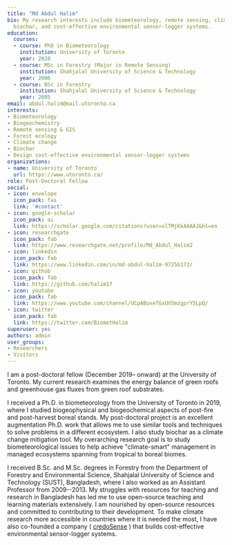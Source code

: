 ```yaml
---
title: "Md Abdul Halim"
bio: My research interests include biometeorology, remote sensing, climate change,
  biochar, and cost-effective environmental sensor-logger systems.
education:
  courses:
  - course: PhD in Biometeorology
    institution: University of Toronto
    year: 2020
  - course: MSc in Forestry (Major in Remote Sensing)
    institution: Shahjalal University of Science & Technology
    year: 2006
  - course: BSc in Forestry
    institution: Shahjalal University of Science & Technology
    year: 2005
email: abdul.halim@mail.utoronto.ca
interests:
- Biometeorology
- Biogeochemistry
- Remote sensing & GIS
- Forest ecology
- Climate change
- Biochar
- Design cost-effective environmental sensor-logger systems
organizations:
- name: University of Toronto
  url: https://www.utoronto.ca/
role: Post-Doctoral Fellow
social:
- icon: envelope
  icon_pack: fas
  link: '#contact'
- icon: google-scholar
  icon_pack: ai
  link: https://scholar.google.com/citations?user=xlTMjKkAAAAJ&hl=en
- icon: researchgate
  icon_pack: fab
  link: https://www.researchgate.net/profile/Md_Abdul_Halim2
- icon: linkedin
  icon_pack: fab
  link: https://www.linkedin.com/in/md-abdul-halim-9725b173/
- icon: github
  icon_pack: fab
  link: https://github.com/halim17
- icon: youtube
  icon_pack: fab
  link: https://www.youtube.com/channel/UCpABoxeTGxUVSmzgprY5LpQ/
- icon: twitter
  icon_pack: fab
  link: https://twitter.com/BiometHalim
superuser: yes
authors: admin
user_groups:
- Researchers
- Visitors
---
```


I am a post-doctoral fellow (December 2019– onward) at the University of Toronto. My current research examines the energy balance of green roofs and greenhouse gas fluxes from green roof substrates.

I received a Ph.D. in biometeorology from the University of Toronto in 2019, where I studied biogeophysical and biogeochemical aspects of post-fire and post-harvest boreal stands. My post-doctoral project is an excellent augmentation Ph.D. work that allows me to use similar tools and techniques to solve problems in a different ecosystem. I also study biochar as a climate change mitigation tool. My overarching research goal is to study biometeorological issues to help achieve "climate-smart" management in managed ecosystems spanning from tropical to boreal biomes. 

I received B.Sc. and M.Sc. degrees in Forestry from the Department of Forestry and Environmental Science, Shahjalal University of Science and Technology (SUST), Bangladesh, where I also worked as an Assistant Professor from 2009--2013. My struggles with resources for teaching and research in Bangladesh has led me to use open-source teaching and learning materials extensively.  I am nourished by open-source resources and committed to contributing to their development. To make climate research more accessible in countries where it is needed the most, I have also co-founded a company ( [credoSense](https://credosense.com>) ) that builds cost-effective environmental sensor-logger systems.

